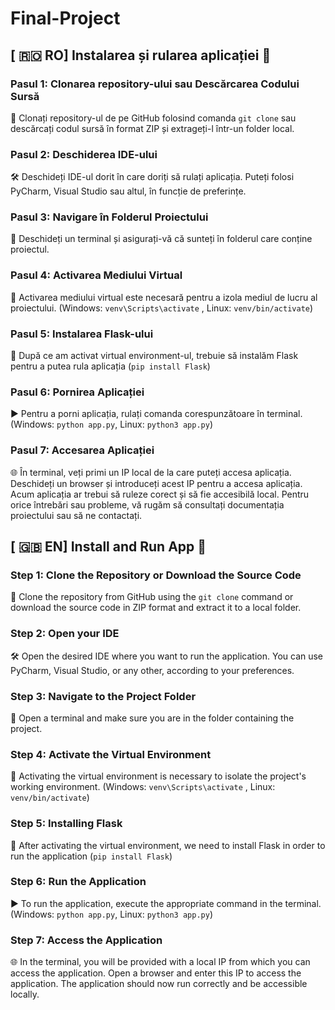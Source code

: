 # Final-Project
## [ 🇷🇴 RO] Instalarea și rularea aplicației 🚀

### Pasul 1: Clonarea repository-ului sau Descărcarea Codului Sursă

🔽 Clonați repository-ul de pe GitHub folosind comanda `git clone` sau descărcați codul sursă în format ZIP și extrageți-l într-un folder local.

### Pasul 2: Deschiderea IDE-ului

🛠️ Deschideți IDE-ul dorit în care doriți să rulați aplicația. Puteți folosi PyCharm, Visual Studio sau altul, în funcție de preferințe.

### Pasul 3: Navigare în Folderul Proiectului

📂 Deschideți un terminal și asigurați-vă că sunteți în folderul care conține proiectul.

### Pasul 4: Activarea Mediului Virtual

🔌 Activarea mediului virtual este necesară pentru a izola mediul de lucru al proiectului. (Windows: `venv\Scripts\activate` , Linux: `venv/bin/activate`)

### Pasul 5: Instalarea Flask-ului

🔑 După ce am activat virtual environment-ul, trebuie să instalăm Flask pentru a putea rula aplicația (`pip install Flask`)

### Pasul 6: Pornirea Aplicației

▶️ Pentru a porni aplicația, rulați comanda corespunzătoare în terminal. (Windows: `python app.py`, Linux: `python3 app.py`)

### Pasul 7: Accesarea Aplicației

🌐 În terminal, veți primi un IP local de la care puteți accesa aplicația. Deschideți un browser și introduceți acest IP pentru a accesa aplicația. Acum aplicația ar trebui să ruleze corect și să fie accesibilă local. Pentru orice întrebări sau probleme, vă rugăm să consultați documentația proiectului sau să ne contactați.

## [ 🇬🇧 EN] Install and Run App 🚀

### Step 1: Clone the Repository or Download the Source Code

🔽 Clone the repository from GitHub using the `git clone` command or download the source code in ZIP format and extract it to a local folder.

### Step 2: Open your IDE

🛠️ Open the desired IDE where you want to run the application. You can use PyCharm, Visual Studio, or any other, according to your preferences.

### Step 3: Navigate to the Project Folder

📂 Open a terminal and make sure you are in the folder containing the project.

### Step 4: Activate the Virtual Environment

🔌 Activating the virtual environment is necessary to isolate the project's working environment. (Windows: `venv\Scripts\activate` , Linux: `venv/bin/activate`)

### Step 5: Installing Flask

🔑 After activating the virtual environment, we need to install Flask in order to run the application (`pip install Flask`)

### Step 6: Run the Application

▶️ To run the application, execute the appropriate command in the terminal. (Windows: `python app.py`, Linux: `python3 app.py`)

### Step 7: Access the Application

🌐 In the terminal, you will be provided with a local IP from which you can access the application. Open a browser and enter this IP to access the application. The application should now run correctly and be accessible locally.
